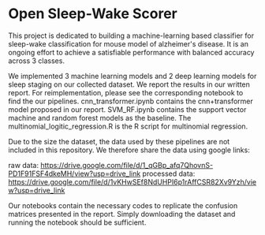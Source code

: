 # Open Sleep-Wake Scorer

This project is dedicated to building a machine-learning based classifier for sleep-wake classification for mouse model of alzheimer's disease. It is an ongoing effort to achieve a satisfiable performance with balanced accuracy across 3 classes.

We implemented 3 machine learning models and 2 deep learning models for sleep staging on our collected dataset. We report the results in our written report. For reimplementation, please see the corresponding notebook to find the our pipelines. cnn_transformer.ipynb contains the cnn+transformer model proposed in our report. SVM_RF.ipynb contains the support vector machine and random forest models as the baseline. The multinomial_logitic_regression.R is the R script for multinomial regression. 

 Due to the size the dataset, the data used by these pipelines are not included in this repository. We therefore share the data using google links:

 raw data: https://drive.google.com/file/d/1_qGBp_afq7QhovnS-PD1F91FSF4dkeMH/view?usp=drive_link
 processed data: https://drive.google.com/file/d/1vKHwSEf8NdUHPI6p1rAffCSR82Xv9Yzh/view?usp=drive_link

Our notebooks contain the necessary codes to replicate the confusion matrices presented in the report. Simply downloading the dataset and running the notebook should be sufficient.